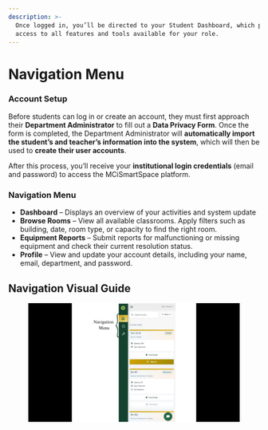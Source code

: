 ```yaml
---
description: >-
  Once logged in, you’ll be directed to your Student Dashboard, which provides
  access to all features and tools available for your role.
---
```


# Navigation Menu

### Account Setup

Before students can log in or create an account, they must first approach their **Department Administrator** to fill out a **Data Privacy Form**. Once the form is completed, the Department Administrator will **automatically import the student’s and teacher’s information into the system**, which will then be used to **create their user accounts**.&#x20;

After this process, you’ll receive your **institutional login credentials** (email and password) to access the MCiSmartSpace platform.

### Navigation Menu

* **Dashboard** – Displays an overview of your activities and system update
* **Browse Rooms** – View all available classrooms. Apply filters such as building, date, room type, or capacity to find the right room.
* **Equipment Reports** – Submit reports for malfunctioning or missing equipment and check their current resolution status.
* **Profile** – View and update your account details, including your name, email, department, and password.

## Navigation Visual Guide

<figure><img src="../../.gitbook/assets/Student Nav Menu.jpg" alt=""><figcaption></figcaption></figure>
